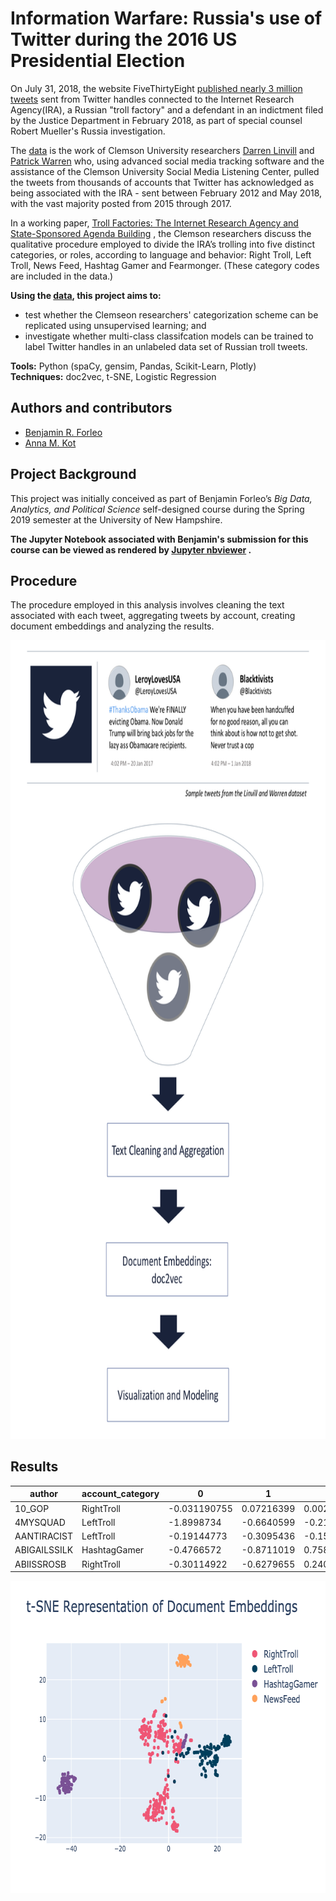 # Information Warfare: Russia's use of Twitter during the 2016 US Presidential Election

On July 31, 2018, the website
FiveThirtyEight [published nearly 3 million tweets](https://fivethirtyeight.com/features/why-were-sharing-3-million-russian-troll-tweets/)
sent from Twitter handles connected to the Internet Research Agency(IRA), a Russian "troll factory" and a defendant in
an indictment filed by the Justice Department in February 2018, as part of special counsel Robert Mueller's Russia
investigation.

The [data](https://github.com/fivethirtyeight/russian-troll-tweets/) is the work of Clemson University
researchers [Darren Linvill](https://www.clemson.edu/cbshs/faculty-staff/profiles/darrenl)
and [Patrick Warren](http://pwarren.people.clemson.edu/) who, using advanced social media tracking software and the
assistance of the Clemson University Social Media Listening Center, pulled the tweets from thousands of accounts that
Twitter has acknowledged as being associated with the IRA - sent between February 2012 and May 2018, with the vast
majority posted from 2015 through 2017.

In a working
paper, [Troll Factories: The Internet Research Agency and State-Sponsored Agenda Building](http://pwarren.people.clemson.edu/Linvill_Warren_TrollFactory.pdf)
, the Clemson researchers discuss the qualitative procedure employed to divide the IRA’s trolling into five distinct
categories, or roles, according to language and behavior: Right Troll, Left Troll, News Feed, Hashtag Gamer and
Fearmonger. (These category codes are included in the data.)

**Using the [data](https://github.com/fivethirtyeight/russian-troll-tweets/), this project aims to:**

* test whether the Clemseon researchers' categorization scheme can be replicated using unsupervised learning; and
* investigate whether multi-class classifcation models can be trained to label Twitter handles in an unlabeled data set
  of Russian troll tweets.

**Tools:** Python (spaCy, gensim, Pandas, Scikit-Learn, Plotly)
<br>**Techniques:** doc2vec, t-SNE, Logistic Regression

## Authors and contributors

* [Benjamin R. Forleo](https://github.com/benforleo)
* [Anna M. Kot](https://github.com/kotanna)

## Project Background

This project was initially conceived as part of Benjamin Forleo’s *Big Data, Analytics, and Political Science*
self-designed course during the Spring 2019 semester at the University of New Hampshire.

**The Jupyter Notebook associated with Benjamin's submission for this course can be viewed as rendered
by [Jupyter nbviewer](https://nbviewer.jupyter.org/github/benforleo/disinformation_project/blob/master/archive/labeled_tweets.ipynb)
.**

## Procedure

The procedure employed in this analysis involves cleaning the text associated with each tweet, aggregating tweets by
account, creating document embeddings and analyzing the results.

<p align="center">
  <img width="800" height="1277.6" src="https://github.com/benforleo/disinformation_project/blob/master/img/disinformation-project-procedure.png?raw=true">
</p>

## Results

|author      |account_category|0           |1          |2          |.....      |302        |
|------------|----------------|------------|-----------|-----------|-----------|-----------|
|10_GOP      |RightTroll      |-0.031190755|0.07216399 |0.002935304|.....      |-0.12273663|
|4MYSQUAD    |LeftTroll       |-1.8998734  |-0.6640599 |-0.21586983|.....      |-0.43668124|
|AANTIRACIST |LeftTroll       |-0.19144773 |-0.3095436 |-0.15882353|.....      |-0.2856187 |
|ABIGAILSSILK|HashtagGamer    |-0.4766572  |-0.8711019 |0.7585614  |.....      |-0.8887055 |
|ABIISSROSB  |RightTroll      |-0.30114922 |-0.6279655 |0.24099341 |.....      |-0.40076506|

<p align="center">
  <img width="700" height="500" src="https://github.com/benforleo/disinformation_project/blob/master/img/tsne-docvecs.png?raw=true">
</p>


